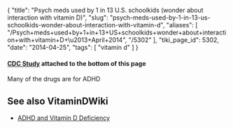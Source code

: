 {
    "title": "Psych meds used by 1 in 13 U.S. schoolkids (wonder about interaction with vitamin D)",
    "slug": "psych-meds-used-by-1-in-13-us-schoolkids-wonder-about-interaction-with-vitamin-d",
    "aliases": [
        "/Psych+meds+used+by+1+in+13+US+schoolkids+wonder+about+interaction+with+vitamin+D+\u2013+April+2014",
        "/5302"
    ],
    "tiki_page_id": 5302,
    "date": "2014-04-25",
    "tags": [
        "vitamin d"
    ]
}


#### [CDC Study](http://www.cdc.gov/nchs/data/databriefs/db148.htm) attached to the bottom of this page

Many of the drugs are for ADHD

## See also VitaminDWiki

* [ADHD and Vitamin D Deficiency](/tags/adhd-and-vitamin-d-deficiency.html)